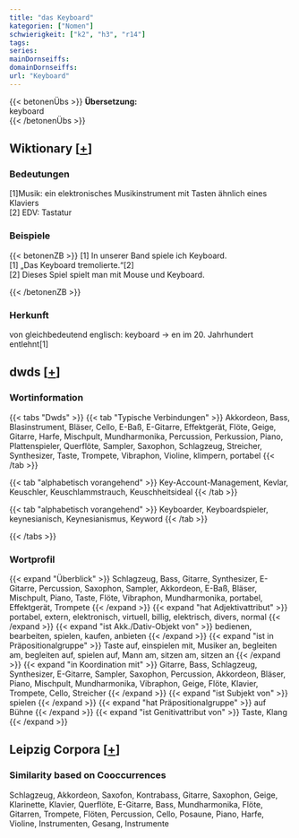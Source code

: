 ```yaml
---
title: "das Keyboard"
kategorien: ["Nomen"]
schwierigkeit: ["k2", "h3", "r14"]
tags:
series:
mainDornseiffs:
domainDornseiffs:
url: "Keyboard"
---
```


{{< betonenÜbs >}}
**Übersetzung:**  
keyboard  
{{< /betonenÜbs >}}

## Wiktionary [[+](https://de.wiktionary.org/wiki/Keyboard)]

### Bedeutungen
[1]Musik: ein elektronisches Musikinstrument mit Tasten ähnlich eines Klaviers  
[2] EDV: Tastatur  

### Beispiele
{{< betonenZB >}}
[1] In unserer Band spiele ich Keyboard.  
[1] „Das Keyboard tremolierte.“[2]  
[2] Dieses Spiel spielt man mit Mouse und Keyboard.  

{{< /betonenZB >}}
### Herkunft
von gleichbedeutend englisch: keyboard → en im 20. Jahrhundert entlehnt[1]  



## dwds [[+](https://www.dwds.de/wb/Keyboard)]

### Wortinformation
{{< tabs "Dwds" >}}
{{< tab "Typische Verbindungen" >}}
Akkordeon, Bass, Blasinstrument, Bläser, Cello, E-Baß, E-Gitarre, Effektgerät, Flöte, Geige, Gitarre, Harfe, Mischpult, Mundharmonika, Percussion, Perkussion, Piano, Plattenspieler, Querflöte, Sampler, Saxophon, Schlagzeug, Streicher, Synthesizer, Taste, Trompete, Vibraphon, Violine, klimpern, portabel
{{< /tab >}}

{{< tab "alphabetisch vorangehend" >}}
Key-Account-Management, Kevlar, Keuschler, Keuschlammstrauch, Keuschheitsideal
{{< /tab >}}

{{< tab "alphabetisch vorangehend" >}}
Keyboarder, Keyboardspieler, keynesianisch, Keynesianismus, Keyword
{{< /tab >}}

{{< /tabs >}}

### Wortprofil
{{< expand "Überblick" >}} Schlagzeug, Bass, Gitarre, Synthesizer, E-Gitarre, Percussion, Saxophon, Sampler, Akkordeon, E-Baß, Bläser, Mischpult, Piano, Taste, Flöte, Vibraphon, Mundharmonika, portabel, Effektgerät, Trompete {{< /expand >}}
{{< expand "hat Adjektivattribut" >}} portabel, extern, elektronisch, virtuell, billig, elektrisch, divers, normal {{< /expand >}}
{{< expand "ist Akk./Dativ-Objekt von" >}} bedienen, bearbeiten, spielen, kaufen, anbieten {{< /expand >}}
{{< expand "ist in Präpositionalgruppe" >}} Taste auf, einspielen mit, Musiker an, begleiten am, begleiten auf, spielen auf, Mann am, sitzen am, sitzen an {{< /expand >}}
{{< expand "in Koordination mit" >}} Gitarre, Bass, Schlagzeug, Synthesizer, E-Gitarre, Sampler, Saxophon, Percussion, Akkordeon, Bläser, Piano, Mischpult, Mundharmonika, Vibraphon, Geige, Flöte, Klavier, Trompete, Cello, Streicher {{< /expand >}}
{{< expand "ist Subjekt von" >}} spielen {{< /expand >}}
{{< expand "hat Präpositionalgruppe" >}} auf Bühne {{< /expand >}}
{{< expand "ist Genitivattribut von" >}} Taste, Klang {{< /expand >}}

## Leipzig Corpora [[+](https://corpora.uni-leipzig.de/en/res?word=Keyboard&corpusId=deu_newscrawl-public_2018)]


### Similarity based on Cooccurrences
Schlagzeug, Akkordeon, Saxofon, Kontrabass, Gitarre, Saxophon, Geige, Klarinette, Klavier, Querflöte, E-Gitarre, Bass, Mundharmonika, Flöte, Gitarren, Trompete, Flöten, Percussion, Cello, Posaune, Piano, Harfe, Violine, Instrumenten, Gesang, Instrumente

